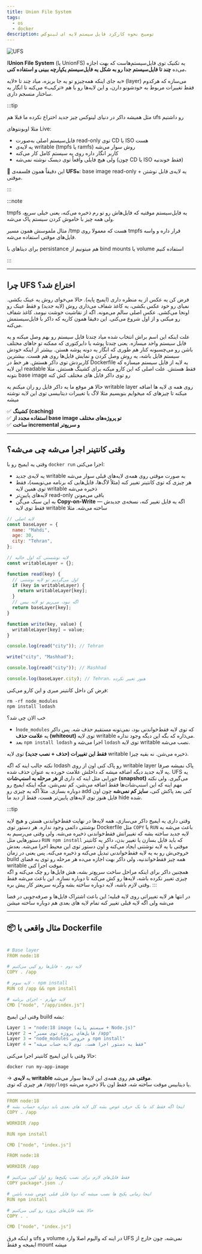```yaml
---
title: Union File System
tags:
  - os
  - docker
description: توضیح نحوه کارکرد فایل سیستم لایه ای لینوکس
---
```


![UFS](/img/ufs2.png)

ا**Union File System** (یا UnionFS) یه تکنیک توی فایل‌سیستم‌هاست که بهت اجازه می‌ده **چند تا فایل‌سیستم جدا رو به شکل یه فایل‌سیستم یکپارچه ببینی و استفاده کنی.**

به جای اینکه همه‌چیزو تو یه جا بریزه، میاد چند تا «لایه» (layer) می‌سازه که هرکدوم فقط تغییرات مربوط به خودشونو دارن، و این لایه‌ها رو با هم «ترکیب» می‌کنه تا انگار یه ساختار منسجم داری.

:::tip

مثل همیشه داکر در دنیای لینوکس چیز جدید اختراع نکرده ما قبلا هم ufs رو داشتیم

مثلا اوبونتوهای Live:

- فایل‌سیستم اصلی به‌صورت read-only توی CD یا ISO هست
- یه لایه‌ی writable (tmpfs یا ramfs) روش سوار می‌شه
- کاربر انگار داره روی یه سیستم کامل کار می‌کنه
- ولی هیچ فایلی واقعاً توی دیسک نوشته نمی‌شه (چون CD یا ISO فقط خوندنیه)

📌 این دقیقاً همون فلسفه‌ی **UFSه**: base image read-only + یه لایه‌ی قابل نوشتن موقتی.

:::

:::note

tmpfs یه فایل‌سیستم موقتیه که فایل‌هاش رو تو رم ذخیره می‌کنه، یعنی خیلی سریع، ولی همه چیز با خاموش کردن سیستم پاک می‌شه.

مثال ملموسش همون مسیر /tmp هست که معمولا روی tmpfs قرار داره و واسه فایل‌های موقتی استفاده می‌شه.

برای دیتاهای با persistance هم میتونیم از bind mounts یا volume استفاده کنیم

:::

---

## چرا UFS اختراع شد؟

فرض کن یه عکس از یه منظره داری (ایمیج پایه). حالا می‌خوای روش یه عینک بکشی. نمیای رو خود عکس بکشی، یه کاغذ شفاف می‌ذاری روش (لایه جدید) و فقط عینک رو اونجا می‌کشی. عکس اصلی سالم می‌مونه. اگه از نقاشیت خوشت نیومد، کاغذ شفاف رو میکنی و از اول شروع می‌کنی. این دقیقا همون کاریه که داکر با فایل‌سیستمش می‌کنه.

علت اینکه این اسم براش انتخاب شده میاد چندتا فایل سیستم رو بهم وصل میکنه و یه فایل سیستم واحد میسازه. یعنی چندتا پوشه یا دایرکتوری که ممکنه تو جاهای مختلف باشن رو می‌چسبونه کنار هم طوری که انگار یه دونه پوشه هستن. بیشتر از اینکه خودش سیستم فایل باشه، یه روش وصل کردن و نمایش فایل‌ها روی هم هست. بیشترین کاربردش توی داکر هستش. هر خط در Dockerfile یه لایه از فایل سیستم میسازه که این لایه readable فقط هستش. علت اصلی که این کارو میکنه برای کشینگ هستش. مثلا بتونه base image رو توی داکر فایل های مختلف کش کنه

حالا هر موقع ما یه داکر فایل رو ران میکنم یه writable layer روی همه ی لایه ها اضافه میکنه تا چیزهای که میخوایم بنویسیم مثلا لاگ یا تغییرات دیتابیسی توی این لایه نوشته میشه

✅ **کشینگ (caching)**  
✅ **استفاده مجدد از base image تو پروژه‌های مختلف**  
✅ **ساخت incremental و سریع‌تر**

---

## وقتی کانتینر اجرا می‌شه چی می‌شه؟

وقتی یه ایمیج رو با `docker run` اجرا می‌کنی:

- یه لایه‌ی جدید writable به صورت موقتی روی همه‌ی لایه‌های قبلی سوار می‌شه
- هر چیزی که توی کانتینر تغییر کنه (مثلاً لاگ‌ها، فایل‌هایی که برنامه می‌نویسه)، فقط توی همین لایه writable ذخیره می‌شه
- لایه‌های پایین‌تر read-only باقی می‌مونن
- به این سبک می‌گن **Copy-on-Write** — اگه یه فایل تغییر کنه، نسخه‌ی جدیدش فقط توی لایه writable ساخته می‌شه. مثلا

```javascript
// لایه اصلی
const baseLayer = {
  name: "Mahdi",
  age: 30,
  city: "Tehran",
};

// لایه نوشستی که اول خالیه
const writableLayer = {};

function read(key) {
  // اول می‌گردیم تو لایه نوشتنی
  if (key in writableLayer) {
    return writableLayer[key];
  }
  // اگه نبود، می‌ریم تو لایه بیس
  return baseLayer[key];
}

function write(key, value) {
  writableLayer[key] = value;
}

console.log(read("city")); // Tehran

write("city", "Mashhad");

console.log(read("city")); // Mashhad

console.log(baseLayer.city); // Tehran، هنوز تغییر نکرده
```

فرض کن داخل کانتینر میری و این کارو می‌کنی:

```
rm -rf node_modules
npm install lodash
```

خب الان چی شد؟

- ا`node_modules` که توی لایه فقط‌خواندنی بود، نمی‌تونه مستقیم حذف شه. پس داکر یه **علامت حذف (whiteout)** توی لایه writable می‌ذاره که بگه این دیگه وجود نداره.
- بعد `npm install lodash` اجرا می‌شه و `lodash` توی لایه writable نصب می‌شه.

**فقط این تغییرات (حذف + نصب جدید)** توی لایه writable ذخیره می‌شن. نه بقیه چیزا.

نکته جالب اینه که اگه lodash رو پاک کنی اون از روی writable layer پاک نمیشه صرفا یه لایه جدید دیگه اضافه میشه که داخلش علامت خورده به عنوان حذف شده. UFS یه جورایی مثل اینه که داری **از هر مرحله یه اسنپ‌شات (snapshot)** می‌گیری. ولی نکته مهم اینه که این اسنپ‌شات‌ها فقط اضافه می‌شن، کم نمی‌شن، مگه اینکه ایمیج رو دوباره بسازی. مثلاً اگه یه چیزی رو add کنی بعد پاکش کنی، **سایز کم نمی‌شه** چون اون فایل هنوز توی لایه‌های پایین‌تر هست، فقط از دید ما hide شده.

:::tip

وقتی داری یه ایمیج داکر می‌سازی، همه لایه‌ها در نهایت فقط‌خواندنی هستن و هیچ لایه نوشتنی دائمی وجود نداره. هر دستور توی Dockerfile مثل `COPY` یا `RUN` باعث می‌شه یه لایه جدید ساخته بشه که تغییراتش فقط‌خواندنی ذخیره می‌شه. ولی وقتی می‌رسیم به دستورهایی مثل `RUN npm install` که باید فایل بسازن یا تغییر بدن، داکر یه کانتینر موقتی با یه لایه نوشتنی ایجاد می‌کنه و اون دستور توی این محیط اجرا می‌شه. بعدش خروجی‌ش رو به یه لایه فقط‌خواندنی تبدیل می‌کنه و ذخیره می‌کنه. پس یعنی در زمان build همه چیز فقط‌خواندنیه، ولی داکر بهت اجازه می‌ده هر مرحله رو توی یه فضای writable موقت اجرا کنی.  
همچنین داکر برای اینکه مراحل ساخت سریع‌تر بشه، هش فایل‌ها رو چک می‌کنه و اگه چیزی تغییر نکرده باشه، لایه‌ها رو کش می‌کنه تا دوباره نسازه. این باعث می‌شه فقط وقتی لازم باشه، لایه دوباره ساخته بشه وگرنه سریعتر کار پیش بره.
:::

در انتها هر لایه تغییراتی روی لایه قبلیه؛ این باعث اشتراک فایل‌ها و صرفه‌جویی در فضا می‌شه ولی اگه لایه قبلی تغییر کنه تمام لایه های بعدی هم دوباره ساخته میشن

---

## 📦 مثال واقعی با Dockerfile

```yaml

# Base layer
FROM node:18

# لایه دوم - فایل‌ها رو کپی می‌کنیم
COPY . /app

# لایه سوم - npm install
RUN cd /app && npm install

# لایه چهارم - اجرای برنامه
CMD ["node", "/app/index.js"]

```

وقتی این ایمیج build بشه:

```javascript
Layer 1 → "node:18 image (سیستم پایه + Node.js)"
Layer 2 → "فایل‌های پروژه توی مسیر /app"
Layer 3 → "node_modules و خروجی npm install"
Layer 4 → "فقط یه دستور اجرا هست، توی لایه حساب می‌شه"
```

حالا وقتی با این ایمیج کانتینر اجرا می‌کنی:

```
docker run my-app-image
```

→ یه **لایه‌ی writable موقتی** هم روی همه‌ی این لایه‌ها سوار می‌شه.  
هر چیزی که توی `/app/logs` یا دیتابیس موقت ساخته شه، فقط اون بالا ذخیره می‌شه.

---

```yaml
FROM node:18
# اینجا اگه فقط کد ما یک حرف عوض بشه کل لایه های بعدی باید دوباره حساب بشه
COPY . /app

WORKDIR /app

RUN npm install

CMD ["node", "index.js"]
```

```yaml
FROM node:18

WORKDIR /app

# فقط فایل‌های لازم برای نصب پکیج‌ها رو اول کپی می‌کنیم
COPY package*.json ./

# اینجا زمانی پکیج ها نصب میشه که دوتا فایل قبلی عوض شده باشن
RUN npm install

# حالا بقیه فایل‌های پروژه رو کپی می‌کنیم
COPY . .

CMD ["node", "index.js"]
```

و اینکه فرق ufs و volume در اینه که والیوم اصلا وارد UFS نمی‌شه، چون خارج از ایمیجه و فقط mount میشه
